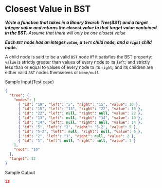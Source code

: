 # Closest Value in BST

**_Write a function that takes in a Binary Search Tree(BST) and a target integer value and returns the closest value to that target value contained in the BST._**
_Assume that there will only be one closest value_

**_Each `BST` node has an integer `value`, a `left` child node, and a `right` child node._**

A child node is said to be a valid `BST` node iff it satisfies the BST property:
`value` is strictly greater than values of every node to its `left`; and strictly less than or equal to values of every node to its `right`; and its children are either valid `BST` nodes themselves or `None/null`

Sample Input(Test case)

```json
{
  "tree": {
    "nodes": [
      { "id": "10", "left": "5", "right": "15", "value": 10 },
      { "id": "15", "left": "13", "right": "22", "value": 15 },
      { "id": "22", "left": null, "right": null, "value": 22 },
      { "id": "13", "left": null, "right": "14", "value": 13 },
      { "id": "14", "left": null, "right": null, "value": 14 },
      { "id": "5", "left": "2", "right": "5-2", "value": 5 },
      { "id": "5-2", "left": null, "right": null, "value": 5 },
      { "id": "2", "left": "1", "right": null, "value": 2 },
      { "id": "1", "left": null, "right": null, "value": 1 }
    ],
    "root": "10"
  },
  "target": 12
}
```

Sample Output

```json
13
```
